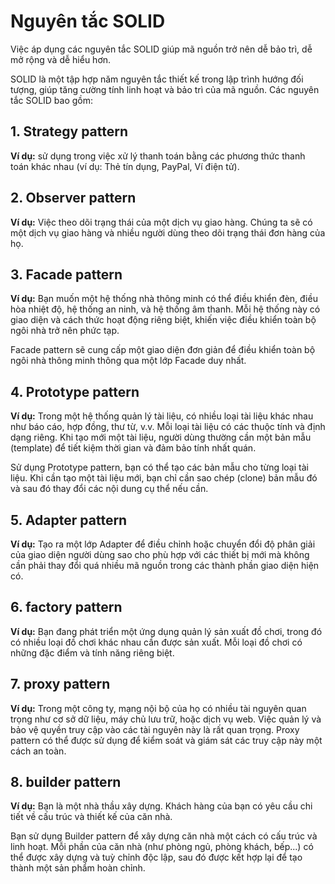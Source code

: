 
# Nguyên tắc SOLID

Việc áp dụng các nguyên tắc SOLID giúp mã nguồn trở nên dễ bảo trì, dễ mở rộng và dễ hiểu hơn.

SOLID là một tập hợp năm nguyên tắc thiết kế trong lập trình hướng đối tượng, giúp tăng cường tính linh hoạt và bảo trì của mã nguồn. Các nguyên tắc SOLID bao gồm:

## 1. Strategy pattern 

**Ví dụ:** sử dụng trong việc xử lý thanh toán bằng các phương thức thanh toán khác nhau (ví dụ: Thẻ tín dụng, PayPal, Ví điện tử).

## 2. Observer pattern 

**Ví dụ:** Việc theo dõi trạng thái của một dịch vụ giao hàng. Chúng ta sẽ có một dịch vụ giao hàng và nhiều người dùng theo dõi trạng thái đơn hàng của họ.

## 3. Facade pattern 

**Ví dụ:** Bạn muốn một hệ thống nhà thông minh có thể điều khiển đèn, điều hòa nhiệt độ, hệ thống an ninh, và hệ thống âm thanh. Mỗi hệ thống này có giao diện và cách thức hoạt động riêng biệt, khiến việc điều khiển toàn bộ ngôi nhà trở nên phức tạp. 

Facade pattern sẽ cung cấp một giao diện đơn giản để điều khiển toàn bộ ngôi nhà thông minh thông qua một lớp Facade duy nhất.

## 4. Prototype pattern 

**Ví dụ:** Trong một hệ thống quản lý tài liệu, có nhiều loại tài liệu khác nhau như báo cáo, hợp đồng, thư từ, v.v. Mỗi loại tài liệu có các thuộc tính và định dạng riêng. Khi tạo mới một tài liệu, người dùng thường cần một bản mẫu (template) để tiết kiệm thời gian và đảm bảo tính nhất quán.

Sử dụng Prototype pattern, bạn có thể tạo các bản mẫu cho từng loại tài liệu. Khi cần tạo một tài liệu mới, bạn chỉ cần sao chép (clone) bản mẫu đó và sau đó thay đổi các nội dung cụ thể nếu cần.

## 5. Adapter pattern 

**Ví dụ:** Tạo ra một lớp Adapter để điều chỉnh hoặc chuyển đổi độ phân giải của giao diện người dùng sao cho phù hợp với các thiết bị mới mà không cần phải thay đổi quá nhiều mã nguồn trong các thành phần giao diện hiện có.

## 6. factory pattern

**Ví dụ:** Bạn đang phát triển một ứng dụng quản lý sản xuất đồ chơi, trong đó có nhiều loại đồ chơi khác nhau cần được sản xuất. Mỗi loại đồ chơi có những đặc điểm và tính năng riêng biệt.

## 7. proxy  pattern

**Ví dụ:** Trong một công ty, mạng nội bộ của họ có nhiều tài nguyên quan trọng như cơ sở dữ liệu, máy chủ lưu trữ, hoặc dịch vụ web. Việc quản lý và bảo vệ quyền truy cập vào các tài nguyên này là rất quan trọng. Proxy pattern có thể được sử dụng để kiểm soát và giám sát các truy cập này một cách an toàn.

## 8. builder pattern

**Ví dụ:** Bạn là một nhà thầu xây dựng. Khách hàng của bạn có yêu cầu chi tiết về cấu trúc và thiết kế của căn nhà.

Bạn sử dụng Builder pattern để xây dựng căn nhà một cách có cấu trúc và linh hoạt. Mỗi phần của căn nhà (như phòng ngủ, phòng khách, bếp...)  có thể được xây dựng và tuỳ chỉnh độc lập, sau đó được kết hợp lại để tạo thành một sản phẩm hoàn chỉnh.